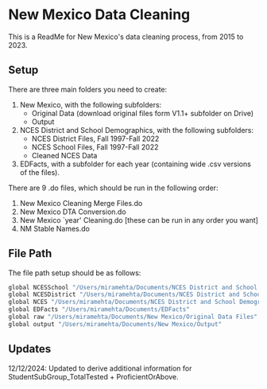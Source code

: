 
# New Mexico Data Cleaning

This is a ReadMe for New Mexico's data cleaning process, from 2015 to 2023.

## Setup

There are three main folders you need to create:
1. New Mexico, with the following subfolders:
    - Original Data (download original files form V1.1+ subfolder on Drive)
    - Output
2. NCES District and School Demographics, with the following subfolders:
    - NCES District Files, Fall 1997-Fall 2022
    - NCES School Files, Fall 1997-Fall 2022
    - Cleaned NCES Data
3. EDFacts, with a subfolder for each year (containing wide .csv versions of the files).

There are 9 .do files, which should be run in the following order:
1. New Mexico Cleaning Merge Files.do
2. New Mexico DTA Conversion.do
3. New Mexico `year' Cleaning.do [these can be run in any order you want]
4. NM Stable Names.do
    
## File Path

The file path setup should be as follows: 

```bash
global NCESSchool "/Users/miramehta/Documents/NCES District and School Demographics/NCES School Files, Fall 1997-Fall 2022"
global NCESDistrict "/Users/miramehta/Documents/NCES District and School Demographics/NCES District Files, Fall 1997-Fall 2022"
global NCES "/Users/miramehta/Documents/NCES District and School Demographics/Cleaned NCES Data"
global EDFacts "/Users/miramehta/Documents/EDFacts"
global raw "/Users/miramehta/Documents/New Mexico/Original Data Files"
global output "/Users/miramehta/Documents/New Mexico/Output"
```
## Updates

12/12/2024: Updated to derive additional information for StudentSubGroup_TotalTested + ProficientOrAbove.
